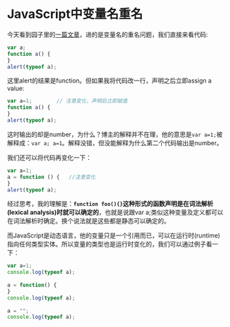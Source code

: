 JavaScript中变量名重名
=======

今天看到园子里的[一篇文章](http://www.cnblogs.com/snandy/archive/2012/03/01/2373237.html)，进的是变量名的重名问题，我们直接来看代码:

```javascript
var a;
function a() { 
}
alert(typeof a);
```

这里alert的结果是function。但如果我将代码改一行，声明之后立即assign a value:

```javascript
var a=1;        // 注意变化，声明后立即赋值
function a() {
}
alert(typeof a);
```

这时输出的却是number，为什么？博主的解释并不在理，他的意思是`var a=1;`被解释成：`var a; a=1`。解释没错，但没能解释为什么第二个代码输出是number。

我们还可以将代码再变化一下：

```javascript
var a=1; 
a = function () {   //注意变化
}
alert(typeof a);
```

经过思考，我的理解是：**`function foo(){}`这种形式的函数声明是在词法解析(lexical analysis)时就可以确定的**，也就是说跟var a;类似这种变量及定义都可以在词法解析时确定。换个说法就是这些都是静态可以确定的。

而JavaScript是动态语言，他的变量只是一个引用而已，可以在运行时(runtime)指向任何类型实体。所以变量的类型也是运行时变化的，我们可以通过例子看一下：

```javascript
var a=1; 
console.log(typeof a);
 
a = function() { 
}
console.log(typeof a);
 
a = "";
console.log(typeof a);
```
